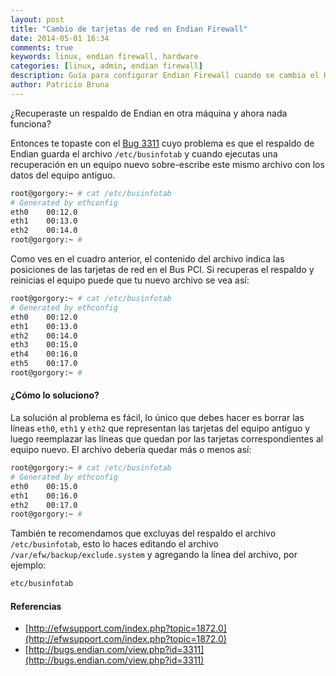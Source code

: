 ```yaml
---
layout: post
title: "Cambio de tarjetas de red en Endian Firewall"
date: 2014-05-01 16:34
comments: true
keywords: linux, endian firewall, hardware
categories: [linux, admin, endian firewall]
description: Guía para configurar Endian Firewall cuando se cambia el Hardware de las tarjetas de red o cambias el equipo y recuperas un respaldo
author: Patricio Bruna
---
```

¿Recuperaste un respaldo de Endian en otra máquina y ahora nada funciona?

Entonces te topaste con el [Bug 3311](http://bugs.endian.com/view.php?id=3311) cuyo problema es que el respaldo de Endian guarda el archivo ```/etc/businfotab``` y cuando ejecutas una recuperación en un equipo nuevo sobre-escribe este mismo archivo con los datos del equipo antiguo.

```bash
root@gorgory:~ # cat /etc/businfotab
# Generated by ethconfig
eth0	00:12.0
eth1	00:13.0
eth2	00:14.0
root@gorgory:~ #
```

Como ves en el cuadro anterior, el contenido del archivo indica las posiciones de las tarjetas de red en el Bus PCI. Si recuperas el respaldo y reinicias el equipo puede que tu nuevo archivo se vea así:

```bash
root@gorgory:~ # cat /etc/businfotab
# Generated by ethconfig
eth0	00:12.0
eth1	00:13.0
eth2	00:14.0
eth3	00:15.0
eth4	00:16.0
eth5	00:17.0
root@gorgory:~ #
```

#### ¿Cómo lo soluciono?
La solución al problema es fácil, lo único que debes hacer es borrar las líneas ```eth0```, ```eth1``` y ```eth2``` que representan las tarjetas del equipo antiguo y luego reemplazar las líneas que quedan por las tarjetas correspondientes al equipo nuevo. El archivo debería quedar más o menos así:

```bash
root@gorgory:~ # cat /etc/businfotab
# Generated by ethconfig
eth0	00:15.0
eth1	00:16.0
eth2	00:17.0
root@gorgory:~ #
```

También te recomendamos que excluyas del respaldo el archivo ```/etc/businfotab```, esto lo haces editando el archivo ```/var/efw/backup/exclude.system``` y agregando la línea del archivo, por ejemplo:

```bash
etc/businfotab
```

#### Referencias
* [http://efwsupport.com/index.php?topic=1872.0](http://efwsupport.com/index.php?topic=1872.0)
* [http://bugs.endian.com/view.php?id=3311](http://bugs.endian.com/view.php?id=3311)